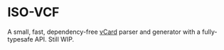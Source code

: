 # ISO-VCF

A small, fast, dependency-free [vCard](https://en.wikipedia.org/wiki/VCard) parser and generator with a fully-typesafe API. Still WIP.
